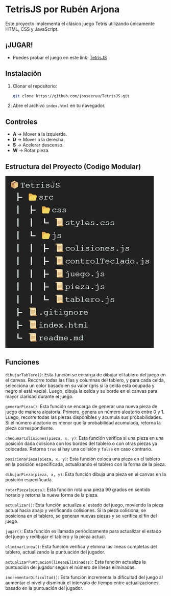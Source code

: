 # TetrisJS por Rubén Arjona

Este proyecto implementa el clásico juego Tetris utilizando únicamente HTML, CSS y JavaScript.

## ¡JUGAR!

- Puedes probar el juego en este link: [TetrisJS](https://tetrisbyjooseeruu.netlify.app/)

## Instalación

1. Clonar el repositorio:

    ```bash
    git clone https://github.com/jooseeruu/TetrisJS.git
    ```

2. Abre el archivo `index.html` en tu navegador.

## Controles

- **A** -> Mover a la izquierda.
- **D** -> Mover a la derecha.
- **S** -> Acelerar descenso.
- **W** -> Rotar pieza.

## Estructura del Proyecto (Codigo Modular)

![tree](image.png)

## Funciones

`dibujarTablero()`: Esta función se encarga de dibujar el tablero del juego en el canvas. Recorre todas las filas y columnas del tablero, y para cada celda, selecciona un color basado en su valor (gris si la celda está ocupada y negro si está vacía). Luego, dibuja la celda y su borde en el canvas para mayor claridad durante el juego.

`generarPieza()`: Esta función se encarga de generar una nueva pieza de juego de manera aleatoria. Primero, genera un número aleatorio entre 0 y 1. Luego, recorre todas las piezas disponibles y acumula sus probabilidades. Si el número aleatorio es menor que la probabilidad acumulada, retorna la pieza correspondiente.

`chequearColisiones(pieza, x, y)`: Esta función verifica si una pieza en una posición dada colisiona con los bordes del tablero o con otras piezas ya colocadas. Retorna `true` si hay una colisión y `false` en caso contrario.

`posicionaPieza(pieza, x, y)`: Esta función coloca una pieza en el tablero en la posición especificada, actualizando el tablero con la forma de la pieza.

`dibujarPieza(pieza, x, y)`: Esta función dibuja una pieza en el canvas en la posición especificada.

`rotarPieza(pieza)`: Esta función rota una pieza 90 grados en sentido horario y retorna la nueva forma de la pieza.

`actualizar()`: Esta función actualiza el estado del juego, moviendo la pieza actual hacia abajo y verificando colisiones. Si la pieza colisiona, se posiciona en el tablero, se generan nuevas piezas y se verifica el fin del juego.

`jugar()`: Esta función es llamada periódicamente para actualizar el estado del juego y redibujar el tablero y la pieza actual.

`eliminarLinea()`: Esta función verifica y elimina las líneas completas del tablero, actualizando la puntuación del jugador.

`actualizarPuntuacion(lineasEliminadas)`: Esta función actualiza la puntuación del jugador según el número de líneas eliminadas.

`incrementarDificultad()`: Esta función incrementa la dificultad del juego al aumentar el nivel y disminuir el intervalo de tiempo entre actualizaciones, basado en la puntuación del jugador.